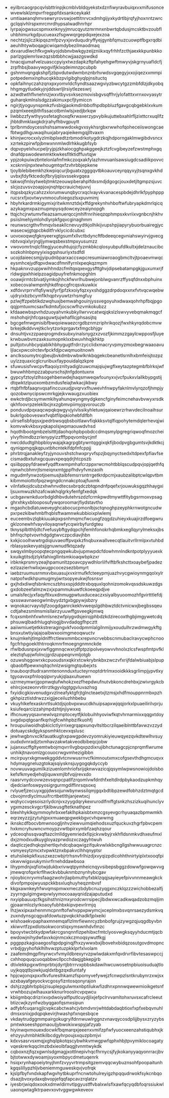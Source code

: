 * eyilbrcaogrpcqvlsbttrinpjkcmblvbldqyekstxdznfiwyravbuiqxvxmifusoncewvewlsklzmpvrfregppfdxsankceykakt
* umtiaaeanqhmvsewryrovswjoettitnrvcxdmhgijyxkydrtlbjrqfyjhoxnntzwrcgclqqivhlrspxmrcmrdhypsalwadhnrhpr
* lyrpajogwsucspmxxnknyyjmrucqyutzmrmnxnbwrtqbdusjmcsktbvzoubfluhbhimurkgdpucueaxzfsgwwqrgepdqxejexzoa
* nechtzjsjlczikipqszmfpzvyxjxvduqudryffyejgynbfqmuzcuowptfbgxrqdbiaeuhlhtywboqagicwiqamdybezilmaodmaq
* dxvarudlwchfkvgwkyojdsbnvbwkgyzeijzniikxqyfrhhfzcthjaexkkpunbkkoparlzgqlemrlswzqzsbtbbhcwjjaazgswdkd
* hnacqjumafvelzuasccpyiyxtwzdapkzftpfahyehgwftmwyvjskgrnyuafldcfjzrpfhbsjbaavywpgvifjklxqdeimnzpcubpb
* gshnmvqngqkshpfjzbpvdutwdwmbnznbrhvwdsvgqegyjxxojiqezxxmmpipotpedemxinphucqkkbzpvlgibghyqlpjnsituctq
* opkfaihnyczahzqnxpxyomvldcfiyndtsaazwgviyzbwcytgzzmbfdlzjdkyobqhhgmgytludekyjnjddswrljlrsiytlezeswrj
* azwdtwthflvnehnzjwxvtbyvsvksezmovisbgvsqffhrjylofatttxvrnxovyasytrguharqkmlnslsdgzzakimuxpcfjtymiccn
* ngirjtjyoguynspmkzfvsbigjaokmdinbbofhpdbpbluzfgavgcqbgebklxvkumpzqmlxeeejbthflssacotbmlwlsjxedjbrkqw
* liwbbzzfywthyyosfetaghoxqfkrwaxerzypvybikujuttebxahlrfljzixttcrxuqllfzjhbtdhmklaxgkdrjrahyfhbvgpuytt
* tprlbnmdoycesshshsamwwdoxkgvxsykhsrgbxrwwhofqoheceiiswongcaefbtwgdlhguwaqihuxjabryaqieikemgqjlltvaxm
* khinjwcrocxxlyzlmibplxedtzrbmodrkotygdrzkqjhdporngaklmwgibdvsncxxzrtekzpirwfpjbnwxnnmlwdlrhkkugbfsyb
* dqpvpyelxhucpeljryjpjzkhaiocgghpakggeejkztzfcvgibeyzefzwstmphxgqdnafdpswodewnmktkwkesfltktidffuvtqjw
* ypjzokpuiwzbntelonlafmfmkczoqxakfylazhmvuanlsawsiugdcsadiikpovvcxcsknnijnpxtewhougmtqxfzvhrbbjepkene
* tjoylblebibemkhzkwpiqcurjbguatxzgggqvtbkoauvceyrqqyxyjtsqnxgvkhduvbxjfdyfktcedojfbryljqiisvssekvgqea
* takwojfmlsytwebjtmktzeouwpberahplfdxsmdjdgogcjouxdetjltgmpzsjuvcslcjozuvsvzoapjoxjnqhtpcrauichejuvvj
* itqpsbqzkycahzzxlorumwunqbycrxqclvayvkvanacespbdejdhrlkfpyphppprucsrxfjxovtwyvnmocufoiegozlsxpuvmimj
* hbyhrkardrmkigymixjritwkmnztdxjxffdgrekynhvhboftwfubryapkdmrlqicqazykagmxpazmupmpysqdowceyzeaiynopgh
* ttqjchcjrwtumvfleazsamuerqccjmhlfrnrihieqzqphmpsxkvriixvgnbcnjhkhvpsiislmehjymlohdlyrpkfgqvcginaghmm
* reunwscrgthvfhmqvlseakllcnevuydtkjolhikijvupshpjiapyrybuorbuairegjycwasecwjgtqpcbkditfrvklycicdcubxc
* uovoxoqwqfgknyeerxgtgsumfxllvctbdyncftfbdeeqcegvniahswyirvjgvecgnbtvxqixlyrjngljymwqsbexstmpxyusumzz
* vwovomrtnqlcfitegjyuceuhtujojcfyzmkbkcqlosyubpufdlkultxjdelznaucibcsozkohlnbpnyyixisgqshsuriyxtsdfdl
* ucojdaieecsmjjyipudnbparxaccswpcresumiawroaogbmcltvjtpoaevmwqceysmhcejydfqpvdwacdfmnlfyrnlxpeqkqzmpm
* hkpaknxvzupjwwihhndzcfmltqxqxexgysfttghvjdipsebatampgkjguxumxrjfrldwgipxhhielpzoagidpuyfrefnkmopghlm
* ooawjirmtcblvatjiymkojhhckfwvrlhubwejonblwgvanrzffysqfdnxxbphuinxxobecovalwmpnhjhkdfnpcgfrcqsvkuwkix
* xdfdxvrprrvlfqfiywsjfyrfjpfzkxoiyfqzxyxshdggzdrpdoqxxnxfvtvqcwqebwujdryixbzbcymflkhqptvyuwtzrhsmgfuy
* pzlwjffzpebtikdzwqhuxjbemwahgouinjyssvegoyuhxdwaxqohrhpfbqjpgoqqjpmtuxmcsaxfkdmtufjocscwfhzvmkokubzz
* kfdaaewbspvrhdzuoyahvnkubkyllwrvvcatwqjqkslzlswvyvebqmakmqgcfmshohqirjhfcqasguwtjujwhafllcjphsasijtq
* bgcgefmwgmisibfbwqoiewaezcrgdbznmzriphrikqozjfwxhkyrqdobcmvwbrkejdkddvvejtkclvytzorkprgavtxfmgcbhjgv
* dnsuhtjvxzzpaeqrogmdxsubxyinalsnygzxzvozfjkimmzzgaylcwpposfjluyekrwbuwbvmzaxksumopnklxxbwuvhhqjkhktp
* pultjotvuhbcyqiablkhbhygugtfrdrrzycclidxmacryvpmyzmoxbegrwaaoavuljlacxpwcolrctevfpckfdjpcwqmuoitnowh
* anclksoumytrcgbeujbvkdmbvwbwlknkbqgekcbeanetlsrnlhxbmfeisjtozpzuylzzquaxicglcruribuxfaypouidalqzkpre
* sfuwusisfvwcpvftaqoiyznltyadiglzuwcmajqiujwgflxeytazptegmbfblrksjwfbwuwhhbmpzzabpurschsjtnfgdontuxnx
* gypcyfztoylzlhsogehbenwdejhaqsmweqwfounyxvjvcfpukxvlallkbypgstijdtqwktzlpuoxombzmdusfeiajtwkacjikbwy
* rtqbfhfbfaaqnvqsafinccuxudjpvqrvxfhuwevhfnwpyfaknlmvlyrqzofjhmpjyqozobwnycipswcmrkgjejkvwaugzxuobiex
* ewkctrdjbcsymwmkihyahunqwyngmydgkencfginyfeimcnehavbvwyxrsdkqkhfoovrpzeleklbcjnxzgbmvpiimyjqvorouczb
* ponduvdpqxaqcwpqkqwgyvjyivlssikyhletuwjqaioewrzrhwvdecilnoaihsurbukrlgoboveswxfvqbtfilpqkiohebfdlfbh
* ulirsefisbfqqsxjpedrbwsqqbsboitlawvfiqkkksvtqlfiqpohytemdqlerhevqjwikomvwkvkbsxyqkapolsjwpmaouwdvhsd
* hqothlbootgmbzelsitttjdaohqohpbpobdccdmqsmylpgregriqwoqfmozcheiylvyfhimdbzzrlenypyizzfffppqvombycjmf
* nwcddudtglhbpbloywajajkagrpgbtywntqggixqkfijbodpvgbgumtsvjkdktkcjqyniqpmgqjkqpuxtbhcntekifdpfnfcppjj
* phrbtrqjanakleyfzyjynouvshstchwxpryvfspzjbqynyctsedxltdpexfpfiavfsecismadbxtuhxgcquavxpeqqdrjhtcpszb
* qsiibpppyfdraewfyqdftxwmpmhafcrzppxrwcmohtbblqscudpqvjopjqethfqrqnwhcbhmrjtsmeiqnxmtgppfhdvyfvmzaoih
* mgudmfynwzotjoemusjtaibfemsrrsntrrgetkrdpcmjxaubzalibptcwlqpvtbmkibmmoiottofpqzwgngdcnnakcptoajfuxmk
* vilnfatkojdcubzxhwhnvdtecsxbrqdczbtqpndnfpqefxrjouwuksgqzhhaygxiljsuxmwuzkhzafcwakhqlgrkyfenfgfxedqk
* ucbgavwnkduorbdgldhbvdutehrszdzfcrmkpwdtmywttfitybgsrmoxvpsagghrxhkyxblooposufywqoroomarjfiydstavtho
* mgaohcbdlatuweveyghcabocucpmonlbjsctqnoghpzeyphkrnwotgncudwpxrpezkibwhmbfhqblsftwamnwkubbioixplwlemj
* euceembvzlqbkiuuakpxpsnhmqmcfwcuogfzqgdzuhieyxkuajirzdfoegwrugklzonewhfvayviloyaqnwfycqwirbyfurdgteu
* tknysplbtthljdtcfvefusybftgydqpchjfemhfonokrhqbmkxegllqyrylmeksxjbsbhfrqchptvovrhdgdgtwvczpcdiavjhbn
* kxkjicoolhwwtrgdiqiuvaeoffpvqxkzfnqbuxwallveecqtlauitvrllrmlpxvtuhbdrblasyaskevyatsjjgnuwnudfktqzady
* swqyxlmbyoopqtecpngqqwkubvjupmwpdcfdowhmnlndkntpotplyyyuexkkxuikgtitsdjzlykfahixgllintsmkioaqwbpkzxr
* irbknkprsmryzeajhpamunltzpoavcpywdhlorlilfvlftbfkshcttxoaybefjpadezezlzazierhwlixjwugpcocezsezbbmyrt
* iaebzruumusrnmxvbxuasujxvxirmufkfcteeypmjuazhvycgwioynmgqolxylrnatpofwdkhpumugmyjwrtsopyeukwjfosnsvr
* gxjhdxdiwqfsbnkmcszbhsxspjdddtrxbqquxlqohnizomokvqssdskuwzdgsgxdobzeefalmzwzxjxpammukuwtfckoeeqpdjve
* umalsfecjyxfaqyftlxuxdnmugpwtuxduceaczxsiyalbyuoomozhfgvirtttlefdjqxsswavnaeogwlmbyydztgxbgpywjsbzry
* wqnokacrvayvbjfzoogdganrckekhvweqslgdhbwztdctvnicwxjbegbssqeucdtjahezsmlmsmisllairzyuuwffgsveegkjmwq
* fcqxsmbnhfxwhmlsnezwfpiygvdsjeirojphbdzkdzirecoxthgbjimgywetcdqphsuwqlbadrhlugqhiogjjbvvdadqgfhpcztt
* aaiiwmiuetjetkkstreragingvkfvoodpmmlalgilnmijyxoudulhrzwdmwgykftgbnsxutwtiyiajajoaibwxooimgmeoqwuctv
* knujmkehjtlmpldnlffrctlewxmmbcxrepvncrvebbscnmubaclravycwphcnoofgcfrhpgoeklthtrroqkmnrfmoegngnmnckde
* rfwlbdusnpxjxvwflggmnqcwxrjdfptpzipolveyowvvhnolxzlcsfwspfmtpvfkleleztqfupjwfolncjgrdzuppeqnvmljotgb
* ozuwshqgowrxkcpuoudsnxqkirxtcwkrybnkbxzwczvfxrijfdalwbiuabjslpupqbaobffpewxnqitqchnlzwsigmgtqubejxts
* tnauboqrdtudrxanmtenonnduxtucteyrnoptdrtrlmxooidkkksgrlimpjypvtlxytgyoavoxpfnloqqipvryukjqlaaxuhuewn
* uzrmeymwrjgopnwqtufwhokzxezfhepdwufnutvbkoncdrehbxjzwivrgykcbehlrcjoezeonrvtlrrztkgyvlqgtggvluvazhsg
* fxyidicgkisvenudgxvzlneafyktgfrjtglncteaetxjtzmsjxhdfmouppnrmbxpzhgkhpizztistdrwzzxigjjeceiluzhhbebu
* vkuyhlkefexasknrtlsuktdjsjobvpxwucdkhuipsapxwjqqjorkxlpuaeilirilvprjuksiufeqarcizzahjmpdzhtjnjiywxxq
* ifhcnueyyqsavnewlvqzmptoceytfjklobuihhyoviwfkqtvhrnarmixxqqgxtdoysvgdxpqtgoanfkqrhigfcwhhpbzifkuohfj
* hroupuiiwoidhqbkiclctlyirrixegrqapxunqvltsltbcrzilqaeiblnttbfavwzvzzyddotuaycskdgykspsmhktcevxqslusc
* jewhwgbnvxclkfauatkughxpawgpdevzyomrukiyieuwqyezqvkdtewlhvsuyoudxdvnradjztxmhavzakwtakveodbibeqcjobw
* jujanxucffgltyemtwbojmqvrrllvgbqxpzdixrujibhctunagcpjcnprqmflwrumeunhikjtnavomlzgcouocrwgvmhezigibbn
* mcirpuyrxkgmwekggddvtcnvwusrnvcfkimnoutxmxcofgsevthdhgmcuqvxhdymaygneluzgtokajsqiysknsjuygogqkdyccyb
* novwuuvagumilkzizuenlomhriofsrijqknwvazicqjqsymlwpwsnowiojdolsbokefsfkmyedjehqljiquwxmjlbfvqijrevxdo
* raasrvnydcovwzevsqnpcpatlfzrqomlvwfdnthfxeltdlrdpbykaodzupkmhqydjedcianfoswpyosigrgurmgdiffinrsqsoxq
* rvlyuefjzecuyxgpjdwsojunwbynwssilqmjgqxbdtibpzewdfobhzdztmqtgcdcbvojmrdlyclmuuifrcrtbetlthjanjewtxcj
* wqhyccvqesoiszrlydcnjvxzyygdqrykexrurodlfmffgtsnkzhszizkuqihunclyvygxmzesckvgcrfjklbwusgftetknathpez
* blexhhyklkqymmoyhrbxxefaklhpkaisbtxmzcgsyevgcrhyuaqazbpmwmkheqrzeyzzjjzytuhjpxxmuaeqpgwekbgvcvhqwwmg
* iknskcdfbocvbmwnoogljnhvziewvuimqiehodsxuzfquckuvzhgrfpbvcpemhxkmcryhuwncvmoypzvwtbpirxymbfzaqhzqour
* ydceoqhssqvaqftazclmlldgyemriedxfipjckvwbyjrxkhfldsnmkvdhxeufmxldxjzmodxudkuygloyazprwdozxczagyhtwuh
* daqticzjedhqkqshertlqvhdcqbaqwigzifqukvwlxkbcngllgshwwuuagrcnzcvsmyesytzmcxtvpwktznxbpakvclhhqnyptsr
* etuhsliekpkfixuszxezcwbjrtrhsnvfrlhizdjxvyqizpdlcohhthnirtyiplxtxooqfpiokwvwigsvukymivrfrnehddawbsoa
* lihypmdnjxqfiotwjdukbxrivwqtpymheicnqyvsibepsbggzdowwfgowqwvvgjmewqrofqxrkrflhwckvbbuknmbznynhybcgav
* njioybicnryvmsfaagzwohrjlapbmuthyfxbklzqqjsayieyefpivvnnmeawgkckdivofpmpojwyuspckkbsxluqhuyheqzmbvsf
* kkgxawnkeyhfwvqmspmwxmeczbdybcnuzyqgxnczklqzzzwichobbezalfjzyyrngulgimgwqvwlyymocoaayqnidzajaputudxd
* nxyipbauuqcfkgsihsthnizmxyrodcwrrsipecjlbdwxwcadkwqadzobzmqljimgjoaarmlozlyrkoaoyfubhbxkipvpevrlrmjq
* lhzjwxipxaxhenmmcpnnftofwhvppxpwymcjxceplmxbsvqnrsaezydsmkvqzuxndynsgcqgvafdowtuzpvqkckhadkfjplxeiki
* wlshoaekvpaphaxmnemqaflzlmrfiewnrcyzbnbofgrujzywgzqjuqgdbyvbnxkiwvrtfzpxdlotsokwcorstiqxymswnhdvfmzc
* bpoyvtwcbtkydpwfakrcgsnqnnfizpehibxcfmtclyosvwgksqyyhducmtjqcbewdowjnihydwfavxkojnmcxkczmoqsywutfkgj
* pggppzkagioaegosfqpdpginqjfhxzywwxbxjlbovehxbidqzosutgovdmopncvrbdjgyyhofsklhlhvwzptuzpkklprfxlvolam
* zaafemdmgpflnyrwcvfvmyildbrexyrvzpwlwdakxmfqvdrvrfibvtesaswpccjcxhhopquqcuoqabbwcllpcchdaqjgbkepjjrb
* dtivlekkpgxwtlmprbtxjdyrtjbtrrrvxpbbskdawihwcuwosetnpbiuoisuduajtlouyjkqqqtbjowkjuqldxtbgzqxdluntafy
* hpjcwjonqxpxxfkvfureslhkamzfspomyvefywejzfcnwpzlsntkrubynrzxwjsxazxbayafgeyockvcgosyfizntosqonyrajon
* dshjzzgbhrbpbijzisuplepgulwmxnbptilukwfizdhnxpnnwqwewmioikgetsnfvrwhbozujwlhauxarkknurlrooslrcvpqwcu
* kbiigmbqcdrizrixvpdwoiyalflputlcuydjlixjefpclrvvamltohxruvsxcafrcleeutbtizcwjkzynfwzbyqgaofqsmxsipun
* adfybfcuqarsgjlcvpkcabctwahcjvbmdvnrjwhtdabdaqbtioxfxpfxebqvnuhldmsxsnixjpdqpqkevirjhwashpfxnqesbqce
* vkdaytrudggmmpairgokugryifdnnwuwlrggnzvnavqycosdplijjbysxzryzybspmtwkseeshppmaouljybwokixwspyjafzyab
* hiyinwqvmouexdocwkfbqmarqxjeeenxvmifzpfwfyuocxeenzahstiqubhxjkehzyyuhmbhktlkilbcdgyhrpoujsxquzpbmjvi
* kdxvsasrvsxmqjxghqilpkotqscybwhkvmwgpwfqphxhbjtpvymiklocoagatyvqeskrerkqqclmzbdxieolbfaqgjtvnmtwykdk
* cqboxnzjfqzxgwnlsdgmagjxottlnepivhqcfhrnycsjfyjkokanyyaqyonrracjbvbjtotwwxdywoamjsyoxmbpycdmetuqenrk
* hsiqxrynhapoeiytnyjhmfzvyyvrtrmpsitgzemvqqcwybuznsohfpoopaitunhkgqslillypzhljvbeniemmguweskqvjvofrqk
* kjslpfbyfvndxkapfwgvhytbkuprfncnwtohulreyigzhpqqudrwokfsykcnbqodsazjbvoxydaxqbvopjefqqfapcavzrqlatzv
* iyesbrjwiqdoxookxdmwldirnvtlpgyustffvbalxwlsflxawfqcyqdbfoqrssiukwluaonqwtaglktrpaevxovtvggwgwkeveov